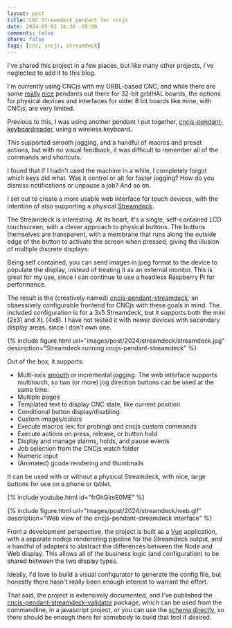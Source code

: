 ```yaml
---
layout: post
title: CNC Streamdeck pendant for cncjs
date: 2024-05-01 16:30 -05:00
comments: false
share: false
tags: [cnc, cncjs, streamdeck]
---
```


I've shared this project in a few places, but like many other projects, I've neglected to add it to this blog.

I'm currently using CNCjs with my GRBL-based CNC, and while there are some [really](https://wiki.printnc.info/en/grbl/jog2k-controller-pendant) [nice](https://github.com/nickshl/SmartPendant) pendants out there for 32-bit grblHAL boards, the options for physical devices and interfaces for older 8 bit boards like mine, with CNCjs, are very limited.

Previous to this, I was using another pendant I put together, [cncjs-pendant-keyboardreader](https://github.com/Billiam/cncjs-pendant-keyboardreader), using a wireless keyboard.

This supported smooth jogging, and a handful of macros and preset actions, but with no visual feedback, it was difficult
to remember all of the commands and shortcuts.

I found that if I hadn't used the machine in a while, I completely forgot which keys did what. Was it control or alt for faster jogging? How do you dismiss notifications or unpause a job? And so on.

I set out to create a more usable web interface for touch devices, with the intention of also supporting a physical [Streamdeck](https://www.elgato.com/us/en/p/stream-deck-mk2-black).

The Streamdeck is interesting. At its heart, it's a single, self-contained LCD touchscreen, with a clever approach to physical buttons. The buttons themselves are transparent, with a membrane that runs along the outside edge of the button to activate the screen when pressed, giving the illusion of multiple discrete displays.

Being self contained, you can send images in jpeg format to the device to populate the display, instead of treating it as an external monitor. This is great for my use, since I can continue to use a headless Raspberry Pi for performance.

The result is the (creatively named) [cncjs-pendant-streamdeck](https://billiam.github.io/cncjs-pendant-streamdeck), an obsessively configurable frontend for CNCjs with these goals in mind. The included configuration is for a 3x5 Streamdeck, but it supports both the mini (2x3) and XL (4x8). I have not tested it with newer devices with secondary display areas, since I don't own one.

{% include figure.html url="images/post/2024/streamdeck/streamdeck.jpg" description="Streamdeck running cncjs-pendant-streamdeck" %}

Out of the box, it supports:

* Multi-axis [smooth](https://www.billiam.org/2022/05/30/grbl-smooth-jogging) or incremental jogging. The web interface supports multitouch, so two (or more) jog direction buttons can be used at the same time.
* Multiple pages
* Templated text to display CNC state, like current position
* Conditional button display/disabling
* Custom images/colors
* Execute macros (ex: for probing) and cncjs custom commands
* Execute actions on press, release, or button hold
* Display and manage alarms, holds, and pause events
* Job selection from the CNCjs watch folder
* Numeric input
* (Animated) gcode rendering and thumbnails

It can be used with or without a physical Streamdeck, with nice, large buttons for use on a phone or tablet.

{% include youtube.html id="frGhGimE0ME" %}

{% include figure.html url="images/post/2024/streamdeck/web.gif" description="Web view of the cncjs-pendant-streamdeck interface" %}

From a development perspective, the project is built as a [Vue](https://vuejs.org/) application, with a separate nodejs renderering pipeline for the Streamdeck output, and a handful of adapters to abstract the differences between the Node and Web display. This allows all of the business logic (and configuration) to be shared between the two display types.

Ideally, I'd love to build a visual configurator to generate the config file, but honestly there hasn't really been enough interest to warrant the effort.

That said, the project is extensively documented, and I've published the [cncjs-pendant-streamdeck-validator](https://github.com/Billiam/cncjs-pendant-streamdeck-validator) package, which can be used from the commandline, in a javascript project, or you can use the [schema directly](https://github.com/Billiam/cncjs-pendant-streamdeck-validator/blob/main/src/lib/config.schema.json), so there should be enough there for somebody to build that tool if desired.
